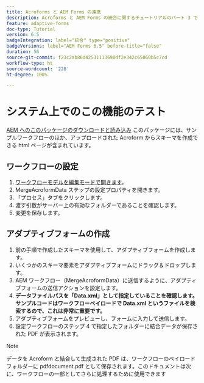 ```yaml
---
title: Acroforms と AEM Forms の連携
description: Acroforms と AEM Forms の統合に関するチュートリアルのパート 3 です。お使いのシステムでワークフローとアダプティブフォームをテストします。
feature: adaptive-forms
doc-type: Tutorial
version: 6.5
badgeIntegration: label="統合" type="positive"
badgeVersions: label="AEM Forms 6.5" before-title="false"
duration: 56
source-git-commit: f23c2ab86d42531113690df2e342c65060b5c7cd
workflow-type: ht
source-wordcount: '228'
ht-degree: 100%

---
```



# システム上でのこの機能のテスト

[AEM へのこのパッケージのダウンロードと読み込み](assets/acro-form-aem-form.zip)
このパッケージには、サンプルワークフローのほか、アップロードされた Acroform からスキーマを作成できる html ページが含まれています。

## ワークフローの設定

1. [ワークフローモデルを編集モードで開きます](http://localhost:4502/editor.html/conf/global/settings/workflow/models/MergeAcroformData.html)。
2. MergeAcroformData ステップの設定プロパティを開きます。
3. 「プロセス」タブをクリックします。
4. 渡す引数がサーバー上の有効なフォルダーであることを確認します。
5. 変更を保存します。

## アダプティブフォームの作成

1. 前の手順で作成したスキーマを使用して、アダプティブフォームを作成します。
2. いくつかのスキーマ要素をアダプティブフォームにドラッグ＆ドロップします。
3. AEM ワークフロー（MergeAcroformData）に送信するように、アダプティブフォームの送信アクションを設定します。
4. **データファイルパスを「Data.xml」として指定していることを確認します。サンプルコードはワークフローペイロードで Data.xml というファイルを検索するので、これは非常に重要です。**
5. アダプティブフォームをプレビューし、フォームに入力して送信します。
6. 設定ワークフローのステップ 4 で指定したフォルダーに結合データが保存された PDF が表示されます。

>[!NOTE]
>
>データを Acroform と結合して生成された PDF は、ワークフローのペイロードフォルダーに pdfdocument.pdf として保存されます。このドキュメントは次に、ワークフローの一部としてさらに処理するために使用できます
